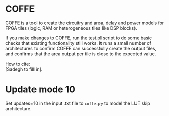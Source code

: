 COFFE
=====

COFFE is a tool to create the circuitry and area, delay and power models for FPGA tiles (logic, RAM or heterogeneous tiles like DSP blocks).

If you make changes to COFFE, run the test.pl script to do some basic checks that existing functionality still works. It runs a small number of architectures to confirm COFFE can successfully create the output files, and confirms that the area output per tile is close to the expected value.

How to cite:  
[Sadegh to fill in].

# Update mode 10

Set updates=10 in the input .txt file to `coffe.py` to model the LUT skip architecture.

